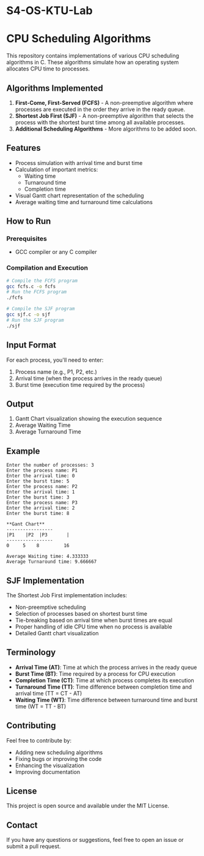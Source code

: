 # S4-OS-KTU-Lab
# CPU Scheduling Algorithms
This repository contains implementations of various CPU scheduling algorithms in C. These algorithms simulate how an operating system allocates CPU time to processes.

## Algorithms Implemented
1. **First-Come, First-Served (FCFS)** - A non-preemptive algorithm where processes are executed in the order they arrive in the ready queue.
2. **Shortest Job First (SJF)** - A non-preemptive algorithm that selects the process with the shortest burst time among all available processes.
3. **Additional Scheduling Algorithms** - More algorithms to be added soon.

## Features
- Process simulation with arrival time and burst time
- Calculation of important metrics:
  - Waiting time
  - Turnaround time
  - Completion time
- Visual Gantt chart representation of the scheduling
- Average waiting time and turnaround time calculations

## How to Run
### Prerequisites
- GCC compiler or any C compiler

### Compilation and Execution
```bash
# Compile the FCFS program
gcc fcfs.c -o fcfs
# Run the FCFS program
./fcfs

# Compile the SJF program
gcc sjf.c -o sjf
# Run the SJF program
./sjf
```

## Input Format
For each process, you'll need to enter:
1. Process name (e.g., P1, P2, etc.)
2. Arrival time (when the process arrives in the ready queue)
3. Burst time (execution time required by the process)

## Output
1. Gantt Chart visualization showing the execution sequence
2. Average Waiting Time
3. Average Turnaround Time

## Example
```
Enter the number of processes: 3
Enter the process name: P1
Enter the arrival time: 0
Enter the burst time: 5
Enter the process name: P2
Enter the arrival time: 1
Enter the burst time: 3
Enter the process name: P3
Enter the arrival time: 2
Enter the burst time: 8

**Gant Chart**
-----------------
|P1    |P2  |P3       |
-----------------
0     5    8         16

Average Waiting time: 4.333333
Average Turnaround time: 9.666667
```

## SJF Implementation
The Shortest Job First implementation includes:
- Non-preemptive scheduling
- Selection of processes based on shortest burst time
- Tie-breaking based on arrival time when burst times are equal
- Proper handling of idle CPU time when no process is available
- Detailed Gantt chart visualization

## Terminology
- **Arrival Time (AT)**: Time at which the process arrives in the ready queue
- **Burst Time (BT)**: Time required by a process for CPU execution
- **Completion Time (CT)**: Time at which process completes its execution
- **Turnaround Time (TT)**: Time difference between completion time and arrival time (TT = CT - AT)
- **Waiting Time (WT)**: Time difference between turnaround time and burst time (WT = TT - BT)

## Contributing
Feel free to contribute by:
- Adding new scheduling algorithms
- Fixing bugs or improving the code
- Enhancing the visualization
- Improving documentation

## License
This project is open source and available under the MIT License.

## Contact
If you have any questions or suggestions, feel free to open an issue or submit a pull request.
